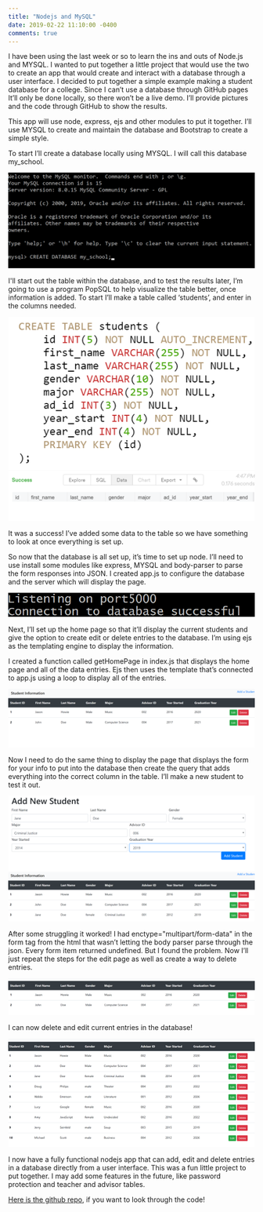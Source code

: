 ```yaml
---
title: "Nodejs and MySQL"
date: 2019-02-22 11:10:00 -0400
comments: true
---
```

I have been using the last week or so to learn the ins and outs of Node.js and MYSQL. I wanted to put together a little project that would use the two to create an app that would create and interact with a database through a user interface. I decided to put together a simple example making a student database for a college. Since I can’t use a database through GitHub pages It’ll only be done locally, so there won’t be a live demo. I’ll provide pictures and the code through GitHub to show the results. 



This app will use node, express, ejs and other modules to put it together. I’ll use MYSQL to create and maintain the database and Bootstrap to create a simple style.



To start I’ll create a database locally using MYSQL. I will call this database my_school.

![Image 1](../images/blog/node-mysql/img1.png)

I'll start out the table within the database, and to test the results later, I’m going to use a program PopSQL to help visualize the table better, once information is added. To start I’ll make a table called ‘students’, and enter in the columns needed.


![Image 2](../images/blog/node-mysql/img2.png)
![Image 3](../images/blog/node-mysql/img3.png)

It was a success! I’ve added some data to the table so we have something to look at once everything is set up. 


So now that the database is all set up, it’s time to set up node. I’ll need to use install some modules like express, MYSQL and body-parser to parse the form responses into JSON. I created app.js to configure the database and the server which will display the page. 

![Image 4](../images/blog/node-mysql/img4.png)

Next, I’ll set up the home page so that it’ll display the current students and give the option to create edit or delete entries to the database. I’m using ejs as the templating engine to display the information. 


I created a function called getHomePage in index.js that displays the home page and all of the data entries. Ejs then uses the template that’s connected to app.js using a loop to display all of the entries. 

![Image 5](../images/blog/node-mysql/img5.png)

Now I need to do the same thing to display the page that displays the form for your info to put into the database then create the query that adds everything into the correct column in the table. I’ll make a new student to test it out.


![Image 6](../images/blog/node-mysql/img6.png)
![Image 7](../images/blog/node-mysql/img7.png)

After some struggling it worked! I had enctype="multipart/form-data" in the form tag from the html that wasn’t letting the body parser parse through the json. Every form item returned undefined. But I found the problem.
Now I’ll just repeat the steps for the edit page as well as create a way to delete entries.

![Image 8](../images/blog/node-mysql/img8.png)

 I can now delete and edit current entries in the database! 

![Image 9](../images/blog/node-mysql/img9.png)

I now have a fully functional nodejs app that can add, edit and delete entries in a database directly from a user interface. This was a fun little project to put together. I may add some features in the future, like password protection and teacher and advisor tables. 

<a href="https://github.com/bt93/node-mysql-demo" target="_blank">Here is the github repo</a>, if you want to look through the code!